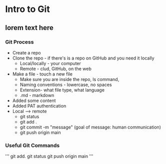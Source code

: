 # Intro to Git
## lorem text here

### Git Process
- Create a repo
- Clone the repo - if there's is a repo on GitHub and you need it locally
    - Local/locally - your computer
    - Remote - clud, GitHub, on the web
- Make a file - touch a new file
    - Make sure you are inside the repo, ls command, 
    - Naming conventions - lowercase, no spaces
    - Extension- what file type, what language
    - .md - markdown
- Added some content
- Added PAT authentication
- Local --> remote
    - git status
    - git add .
    - git commit -m "message" (goal of message: human communication)
    - git push origin main 

### Useful Git Commands
'''
git add.
git status
git push origin main 
'''